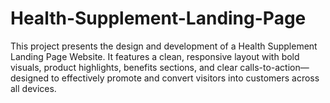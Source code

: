 # Health-Supplement-Landing-Page
This project presents the design and development of a Health Supplement Landing Page Website. It features a clean, responsive layout with bold visuals, product highlights, benefits sections, and clear calls-to-action—designed to effectively promote and convert visitors into customers across all devices.
